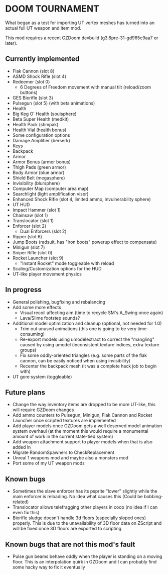 # DOOM TOURNAMENT

What began as a test for importing UT vertex meshes has turned into an actual
full UT weapon and item mod.

This mod requires a recent GZDoom devbuild (g3.6pre-31-gd965c9aa7 or later).

## Currently implemented

 - Flak Cannon (slot 8)
 - ASMD Shock Rifle (slot 4)
 - Redeemer (slot 0)
   - 6 Degrees of Freedom movement with manual tilt (reload/zoom buttons)
 - GES Biorifle (slot 3)
 - Pulsegun (slot 5) (with beta animations)
 - Health
  - Big Keg O' Health (soulsphere)
  - Beta Super Health (medkit)
  - Health Pack (stimpak)
  - Health Vial (health bonus)
 - Some configuration options
 - Damage Amplifier (berserk)
 - Keys
 - Backpack
 - Armor
  - Armor Bonus (armor bonus)
  - Thigh Pads (green armor)
  - Body Armor (blue armor)
  - Shield Belt (megasphere)
 - Invisibility (blursphere)
 - Computer Map (computer area map)
 - Searchlight (light amplification visor)
 - Enhanced Shock Rifle (slot 4, limited ammo, invulnerability sphere)
 - UT HUD
 - Impact Hammer (slot 1)
 - Chainsaw (slot 1)
 - Translocator (slot 1)
 - Enforcer (slot 2)
   - Dual Enforcers (slot 2)
 - Ripper (slot 6)
 - Jump Boots (radsuit, has "iron boots" powerup effect to compensate)
 - Minigun (slot 7)
 - Sniper Rifle (slot 0)
 - Rocket Launcher (slot 9)
   - "Instant Rocket" mode toggleable with reload
 - Scaling/Customization options for the HUD
 - UT-like player movement physics

## In progress

 - General polishing, bugfixing and rebalancing
 - Add some more effects
   - Visual recoil affecting aim (time to recycle SM's A_Swing once again)
   - Lava/Slime footstep sounds?
 - Additional model optimization and cleanup (optional, not needed for 1.0)
   - Trim out unused animations (this one is going to be very time-consuming)
   - Re-export models using umodelextract to correct the "mangling" caused by
     using umodel (inconsistent texture indices, extra texture groups)
   - Fix some oddly-oriented triangles (e.g. some parts of the flak cannon, can
     be easily noticed when using invisibility)
   - Recenter the backpack mesh (it was a complete hack job to begin with)
 - UT gore system (toggleable)

## Future plans

 - Change the way inventory items are dropped to be more UT-like, this will
   require GZDoom changes
 - Add ammo counters to Pulsegun, Minigun, Flak Cannon and Rocket Launcher once
   scripted textures are implemented
 - Add player models once GZDoom gets a well deserved model animation system
   overhaul (at the moment this would require a monumental amount of work in
   the current state-tied system)
 - Add weapon attachment support to player models when that is also added in
 - Migrate RandomSpawners to CheckReplacement
 - Unreal 1 weapons mod and maybe also a monsters mod
 - Port some of my UT weapon mods

## Known bugs

 - Sometimes the slave enforcer has its psprite "lower" slightly while the main
   enforcer is reloading. No idea what causes this (Could be bobbing-related)
 - Translocator allows telefragging other players in coop (no idea if I can
   even fix this)
 - Biorifle sludge doesn't handle 3d floors (especially sloped ones) properly.
   This is due to the unavailability of 3D floor data on ZScript and will be
   fixed once 3D floors are exported to scripting

## Known bugs that are not this mod's fault

 - Pulse gun beams behave oddly when the player is standing on a moving floor.
   This is an interpolation quirk in GZDoom and I can probably find some hacky
   way to fix it eventually
